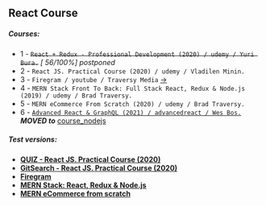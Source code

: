 
## React Course

##### Courses:

- 1 -  ~~``React + Redux - Professional Development (2020) / udemy / Yuri Bura.``~~ *[ 56/100%] postponed*
- 2 - ``React JS. Practical Course (2020) / udemy / Vladilen Minin.``
- 3 - ``Firegram / youtube / Traversy Media`` <a href="https://www.youtube.com/watch?v=vUe91uOx7R0"> → </a>
- 4 - ``MERN Stack Front To Back: Full Stack React, Redux & Node.js (2019) / udemy / Brad Traversy.``
- 5 - ``MERN eCommerce From Scratch (2020) / udemy / Brad Traversy.``
- 6 - <a href="../course_nextjs/2.Advanced%20React%20and%20GraphQL%20(2021)">``Advanced React & GraphQL (2021) / advancedreact / Wes Bos.``</a> ***MOVED to*** <a href="https://github.com/zhenya-paitash/course_nextjs">course_nodejs</a>

##### Test versions:

- **<a href="https://react-quiz-dc2aa.web.app/">QUIZ - React JS. Practical Course (2020)</a>**
- **<a href="https://react-githubsearch-a40bd.web.app/">GitSearch - React JS. Practical Course (2020)</a>**
- **<a href="https://react-firegram-edd0e.web.app/">Firegram</a>**
- **<a href="https://mern-zptest.herokuapp.com/">MERN Stack: React, Redux & Node.js</a>**
- **<a href="https://mern2021heroku.herokuapp.com/">MERN eCommerce from scratch</a>**